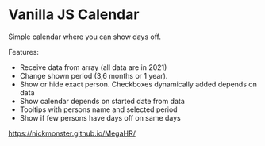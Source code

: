 # Vanilla JS Calendar

Simple calendar where you can show days off. 

Features:
- Receive data from array (all data are in 2021)
- Change shown period (3,6 months or 1 year). 
- Show or hide exact person. Checkboxes dynamically added depends on data
- Show calendar depends on started date from data
- Tooltips with persons name and selected period
- Show if few persons have days off on same days  

https://nickmonster.github.io/MegaHR/
